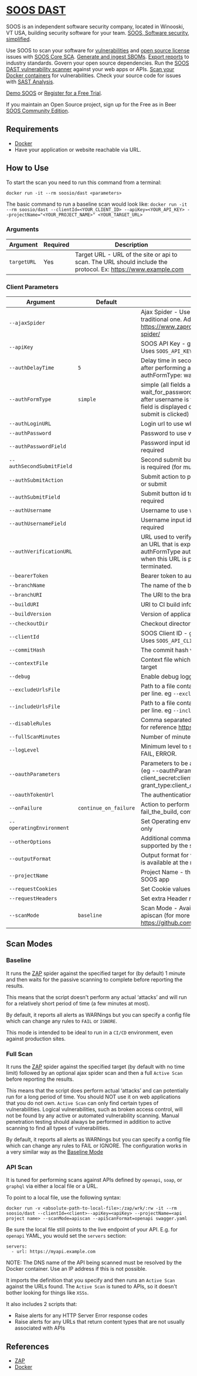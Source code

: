# [SOOS DAST](https://soos.io/dast-product/)

SOOS is an independent software security company, located in Winooski, VT USA, building security software for your team. [SOOS, Software security, simplified](https://soos.io).

Use SOOS to scan your software for [vulnerabilities](https://app.soos.io/research/vulnerabilities) and [open source license](https://app.soos.io/research/licenses) issues with [SOOS Core SCA](https://soos.io/products/sca). [Generate and ingest SBOMs](https://soos.io/products/sbom-manager). [Export reports](https://kb.soos.io/help/soos-reports-for-export) to industry standards. Govern your open source dependencies. Run the [SOOS DAST vulnerability scanner](https://soos.io/products/dast) against your web apps or APIs. [Scan your Docker containers](https://soos.io/products/containers) for vulnerabilities. Check your source code for issues with [SAST Analysis](https://soos.io/products/sast).

[Demo SOOS](https://app.soos.io/demo) or [Register for a Free Trial](https://app.soos.io/register).

If you maintain an Open Source project, sign up for the Free as in Beer [SOOS Community Edition](https://soos.io/products/community-edition).

## Requirements
- [Docker](https://www.docker.com/get-started)
- Have your application or website reachable via URL.

## How to Use
To start the scan you need to run this command from a terminal:
``` shell
docker run -it --rm soosio/dast <parameters>
```

The basic command to run a baseline scan would look like:
`docker run -it --rm soosio/dast --clientId=<YOUR_CLIENT_ID> --apiKey=<YOUR_API_KEY> --projectName="<YOUR_PROJECT_NAME>" <YOUR_TARGET_URL>`

### Arguments

| Argument | Required | Description |
| --- | --- | --- |
| `targetURL` | Yes | Target URL - URL of the site or api to scan. The URL should include the protocol. Ex: https://www.example.com |

### Client Parameters

| Argument | Default | Description |
| --- | --- | --- |
| `--ajaxSpider` |  | Ajax Spider - Use the ajax spider in addition to the traditional one. Additional information: https://www.zaproxy.org/docs/desktop/addons/ajax-spider/ |
| `--apiKey` |  | SOOS API Key - get yours from [SOOS Integration](https://app.soos.io/integrate/dast). Uses `SOOS_API_KEY` env value if present. |
| `--authDelayTime` | `5` | Delay time in seconds to wait for the page to load after performing actions in the form. (Used only on authFormType: wait_for_password and multi_page) |
| `--authFormType` | `simple` | simple (all fields are displayed at once), wait_for_password (Password field is displayed only after username is filled), or multi_page (Password field is displayed only after username is filled and submit is clicked) |
| `--authLoginURL` |  | Login url to use when authentication is required |
| `--authPassword` |  | Password to use when authentication is required |
| `--authPasswordField` |  | Password input id to use when authentication is required |
| `--authSecondSubmitField` |  | Second submit button id to use when authentication is required (for multi-page forms) |
| `--authSubmitAction` |  | Submit action to perform on form filled. Options: click or submit |
| `--authSubmitField` |  | Submit button id to use when authentication is required |
| `--authUsername` |  | Username to use when authentication is required |
| `--authUsernameField` |  | Username input id to use when authentication is required |
| `--authVerificationURL` |  | URL used to verify authentication success, should be an URL that is expected to throw 200/302 during any authFormType authentication. If authentication fails when this URL is provided, the scan will be terminated. |
| `--bearerToken` |  | Bearer token to authenticate |
| `--branchName` |  | The name of the branch from the SCM System |
| `--branchURI` |  | The URI to the branch from the SCM System |
| `--buildURI` |  | URI to CI build info |
| `--buildVersion` |  | Version of application build artifacts |
| `--checkoutDir` |  | Checkout directory to locate SARIF report |
| `--clientId` |  | SOOS Client ID - get yours from [SOOS Integration](https://app.soos.io/integrate/sast). Uses `SOOS_API_CLIENT` env value if present. |
| `--commitHash` |  | The commit hash value from the SCM System |
| `--contextFile` |  | Context file which will be loaded prior to scanning the target |
| `--debug` |  | Enable debug logging for ZAP. |
| `--excludeUrlsFile` | | Path to a file containing regex URLs to exclude, one per line. eg `--excludeUrlsFile=exclude_urls.txt`
| `--includeUrlsFile`       | | Path to a file containing regex URLs to include, one per line. eg `--includeUrlsFile=include_urls.txt`
| `--disableRules` |  | Comma separated list of ZAP rules IDs to disable. List for reference https://www.zaproxy.org/docs/alerts/ |
| `--fullScanMinutes` |  | Number of minutes for the spider to run |
| `--logLevel` |  | Minimum level to show logs: DEBUG INFO, WARN, FAIL, ERROR. |
| `--oauthParameters` |  | Parameters to be added to the oauth token request. (eg --oauthParameters="client_id:clientID, client_secret:clientSecret, grant_type:client_credentials") |
| `--oauthTokenUrl` |  | The authentication URL that grants the access_token. |
| `--onFailure` | `continue_on_failure` | Action to perform when the scan fails. Options: fail_the_build, continue_on_failure |
| `--operatingEnvironment` |  | Set Operating environment for information purposes only |
| `--otherOptions` |  | Additional command line arguments for items not supported by the set of parameters above |
| `--outputFormat` |  | Output format for vulnerabilities: only the value SARIF is available at the moment |
| `--projectName` |  | Project Name - this is what will be displayed in the SOOS app |
| `--requestCookies` |  | Set Cookie values for the requests to the target URL |
| `--requestHeaders` |  | Set extra Header requests |
| `--scanMode` | `baseline` | Scan Mode - Available modes: baseline, fullscan, and apiscan (for more information about scan modes visit https://github.com/soos-io/soos-dast#scan-modes) |

## Scan Modes

### Baseline

It runs the [ZAP](https://www.zaproxy.org/docs/docker/about/) spider against the specified target for (by default) 1 minute and then waits for the passive scanning to complete before reporting the results.

This means that the script doesn't perform any actual ‘attacks’ and will run for a relatively short period of time (a few minutes at most).

By default, it reports all alerts as WARNings but you can specify a config file which can change any rules to `FAIL` or `IGNORE`.

This mode is intended to be ideal to run in a `CI/CD` environment, even against production sites.

### Full Scan

It runs the [ZAP](https://www.zaproxy.org/docs/docker/about/) spider against the specified target (by default with no time limit) followed by an optional ajax spider scan and then a full `Active Scan` before reporting the results.

This means that the script does perform actual ‘attacks’ and can potentially run for a long period of time. You should NOT use it on web applications that you do not own. `Active Scan` can only find certain types of vulnerabilities. Logical vulnerabilities, such as broken access control, will not be found by any active or automated vulnerability scanning. Manual penetration testing should always be performed in addition to active scanning to find all types of vulnerabilities.

By default, it reports all alerts as WARNings but you can specify a config file which can change any rules to FAIL or IGNORE. The configuration works in a very similar way as the [Baseline Mode](#baseline)

### API Scan

It is tuned for performing scans against APIs defined by `openapi`, `soap`, or `graphql` via either a local file or a URL.

To point to a local file, use the following syntax:
```
docker run -v <absolute-path-to-local-file>:/zap/wrk/:rw -it --rm soosio/dast --clientId=<client>--apiKey=<apiKey> --projectName=<api project name> --scanMode=apiscan --apiScanFormat=openapi swagger.yaml
```

Be sure the local file still points to the live endpoint of your API. E.g. for `openapi` YAML, you would set the `servers` section:
```
servers:
  - url: https://myapi.example.com
```

NOTE: The DNS name of the API being scanned must be resolved by the Docker container. Use an IP address if this is not possible.

It imports the definition that you specify and then runs an `Active Scan` against the URLs found. The `Active Scan` is tuned to APIs, so it doesn't bother looking for things like `XSSs`.

It also includes 2 scripts that:
- Raise alerts for any HTTP Server Error response codes
- Raise alerts for any URLs that return content types that are not usually associated with APIs

## References
 - [ZAP](https://www.zaproxy.org/)
 - [Docker](https://docs.docker.com/)
